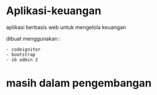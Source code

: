 # Aplikasi-keuangan
aplikasi berbasis web untuk mengelola keuangan

dibuat menggunakan :

	- codeigniter
	- bootstrap
	- sb admin 2

# masih dalam pengembangan
